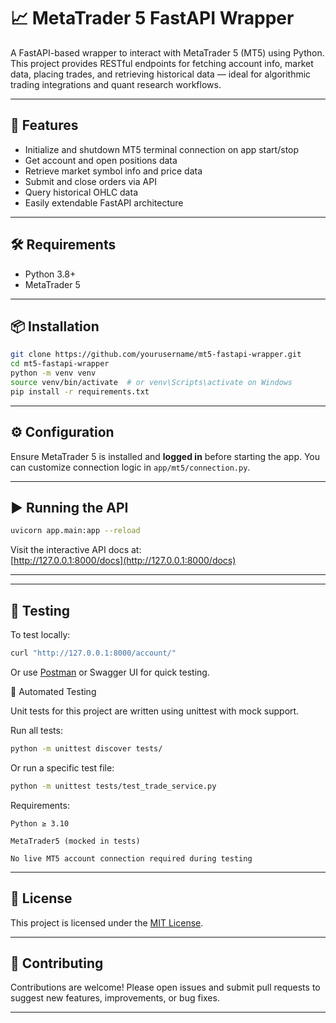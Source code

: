 # 📈 MetaTrader 5 FastAPI Wrapper

A FastAPI-based wrapper to interact with MetaTrader 5 (MT5) using Python. This project provides RESTful endpoints for fetching account info, market data, placing trades, and retrieving historical data — ideal for algorithmic trading integrations and quant research workflows.

---

## 🚀 Features

- Initialize and shutdown MT5 terminal connection on app start/stop
- Get account and open positions data
- Retrieve market symbol info and price data
- Submit and close orders via API
- Query historical OHLC data
- Easily extendable FastAPI architecture

---

## 🛠️ Requirements

- Python 3.8+
- MetaTrader 5 

---

## 📦 Installation

```bash
git clone https://github.com/yourusername/mt5-fastapi-wrapper.git
cd mt5-fastapi-wrapper
python -m venv venv
source venv/bin/activate  # or venv\Scripts\activate on Windows
pip install -r requirements.txt
```

---

## ⚙️ Configuration

Ensure MetaTrader 5 is installed and **logged in** before starting the app. You can customize connection logic in `app/mt5/connection.py`.

---

## ▶️ Running the API

```bash
uvicorn app.main:app --reload
```

Visit the interactive API docs at:  
[http://127.0.0.1:8000/docs](http://127.0.0.1:8000/docs)

---

---

## 🧪 Testing

To test locally:

```bash
curl "http://127.0.0.1:8000/account/"
```

Or use [Postman](https://www.postman.com/) or Swagger UI for quick testing.

🔹 Automated Testing

Unit tests for this project are written using unittest with mock support.

Run all tests:

```bash
python -m unittest discover tests/
```
Or run a specific test file:
```bash
python -m unittest tests/test_trade_service.py
```
Requirements:

    Python ≥ 3.10

    MetaTrader5 (mocked in tests)

    No live MT5 account connection required during testing

---


## 🪪 License

This project is licensed under the [MIT License](LICENSE).

---

## 🤝 Contributing

Contributions are welcome! Please open issues and submit pull requests to suggest new features, improvements, or bug fixes.

---

